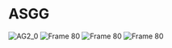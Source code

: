 # ASGG

![AG2_0](https://github.com/WeslleyIvis/ASGG/assets/79803635/5de6f6c1-5e9b-473a-8ba3-f9e9f3ebbaea)
![Frame 80](https://github.com/user-attachments/assets/63cd1962-ed4a-4720-869c-a395b1c5ad0e)
![Frame 80](https://github.com/user-attachments/assets/c616258e-5465-4cc3-9c90-6e022ebda9f5)
![Frame 80](https://github.com/user-attachments/assets/c4576f70-ed11-497f-8fe6-f92d229744bc)
